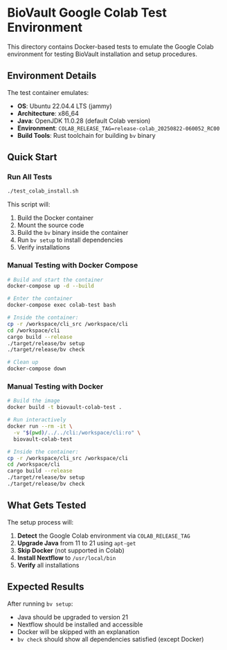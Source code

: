 # BioVault Google Colab Test Environment

This directory contains Docker-based tests to emulate the Google Colab environment for testing BioVault installation and setup procedures.

## Environment Details

The test container emulates:
- **OS**: Ubuntu 22.04.4 LTS (jammy)
- **Architecture**: x86_64
- **Java**: OpenJDK 11.0.28 (default Colab version)
- **Environment**: `COLAB_RELEASE_TAG=release-colab_20250822-060052_RC00`
- **Build Tools**: Rust toolchain for building `bv` binary

## Quick Start

### Run All Tests
```bash
./test_colab_install.sh
```

This script will:
1. Build the Docker container
2. Mount the source code
3. Build the `bv` binary inside the container
4. Run `bv setup` to install dependencies
5. Verify installations

### Manual Testing with Docker Compose

```bash
# Build and start the container
docker-compose up -d --build

# Enter the container
docker-compose exec colab-test bash

# Inside the container:
cp -r /workspace/cli_src /workspace/cli
cd /workspace/cli
cargo build --release
./target/release/bv setup
./target/release/bv check

# Clean up
docker-compose down
```

### Manual Testing with Docker

```bash
# Build the image
docker build -t biovault-colab-test .

# Run interactively
docker run --rm -it \
  -v "$(pwd)/../../cli:/workspace/cli:ro" \
  biovault-colab-test

# Inside the container:
cp -r /workspace/cli_src /workspace/cli
cd /workspace/cli
cargo build --release
./target/release/bv setup
./target/release/bv check
```

## What Gets Tested

The setup process will:
1. **Detect** the Google Colab environment via `COLAB_RELEASE_TAG`
2. **Upgrade Java** from 11 to 21 using `apt-get`
3. **Skip Docker** (not supported in Colab)
4. **Install Nextflow** to `/usr/local/bin`
5. **Verify** all installations

## Expected Results

After running `bv setup`:
- Java should be upgraded to version 21
- Nextflow should be installed and accessible
- Docker will be skipped with an explanation
- `bv check` should show all dependencies satisfied (except Docker)